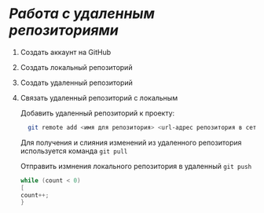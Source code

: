 # ***Работа с удаленным репозиториями***
1. Создать аккаунт на GitHub
2. Создать локальный репозиторий
3. Создать удаленный репозиторий
4. Связать удаленный репозиторий с локальным

    Добавить удаленный репозиторий к проекту:

     ```Bash
       git remote add <имя для репозитория> <url-адрес репозитория в сети>
     ```
   Для получения и слияния изменений из удаленного репозитория используется команда `git pull`

   Отправить измнения локального репозитория в удаленный `git push`
   
   ```C#
   while (count < 0)
   [
   count++;
   }
   ```
   
